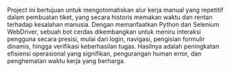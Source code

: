 Project ini bertujuan untuk mengotomatiskan alur kerja manual yang repetitif dalam pembuatan tiket, yang secara historis memakan waktu dan rentan terhadap kesalahan manusia. Dengan memanfaatkan Python dan Selenium WebDriver, sebuah bot cerdas dikembangkan untuk meniru interaksi pengguna secara presisi, mulai dari login, navigasi, pengisian formulir dinamis, hingga verifikasi keberhasilan tugas. Hasilnya adalah peningkatan efisiensi operasional yang signifikan, pengurangan human error, dan penghematan waktu kerja yang berharga.
